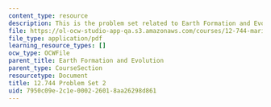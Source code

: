 ```yaml
---
content_type: resource
description: This is the problem set related to Earth Formation and Evolution.
file: https://ol-ocw-studio-app-qa.s3.amazonaws.com/courses/12-744-marine-isotope-chemistry-fall-2012/7950c09e2c1e000226018aa26298d861_MIT12_744F12_Prob_Set2.pdf
file_type: application/pdf
learning_resource_types: []
ocw_type: OCWFile
parent_title: Earth Formation and Evolution
parent_type: CourseSection
resourcetype: Document
title: 12.744 Problem Set 2
uid: 7950c09e-2c1e-0002-2601-8aa26298d861
---
```

